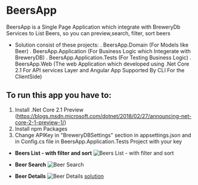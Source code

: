 # BeersApp
BeersApp is a Single Page Application which integrate with BreweryDb Services to List Beers, so you can preview,search, filter, sort beers
- Solution consist of these projects:
	. BeersApp.Domain (For Models like Beer)
	. BeersApp.Application (For Business Logic which Integerate with BreweryDB)
	. BeersApp.Application.Tests (For Testing Business Logic)
	. BeersApp.Web (The web Application which developed using .Net Core 2.1 For API services Layer and Angular App Supported By CLI For the ClientSide)

## To run this app you have to:
1. Install .Net Core 2.1 Preview (https://blogs.msdn.microsoft.com/dotnet/2018/02/27/announcing-net-core-2-1-preview-1/)
2. Install npm Packages
3. Change APIKey in "BreweryDBSettings" section in appsettings.json and in Config.cs file in BeersApp.Application.Tests Project with your key 

* **Beers List - with filter and sort**
![Beers List - with filter and sort](https://drive.google.com/uc?id=1p9sJdgIvjoOTg0VdYVZTkzPT1OEoJxOY)

* **Beer Search**
![Beer Search](https://drive.google.com/uc?id=1IsMVx70Z0IWXbgXpC88xOMdFgSz7wrAn)

* **Beer Details**
![Beer Details](https://drive.google.com/uc?id=1_UydDYEdkdXzPiECxfOIDbqB43UYRUdP)
[solution](BeersApp/BeersApp.sln)
